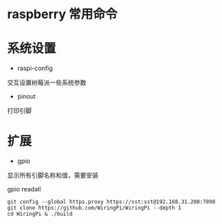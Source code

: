 # raspberry 常用命令

# 系统设置

* raspi-config

交互设置树莓派一些系统参数



* pinout

打印引脚





# 扩展

* gpio

显示所有引脚名称和值，需要安装

gpio readall

```
git config --global https.proxy https://sst:sst@192.168.31.200:7890
git clone https://github.com/WiringPi/WiringPi --depth 1
cd WiringPi & ./build
```

